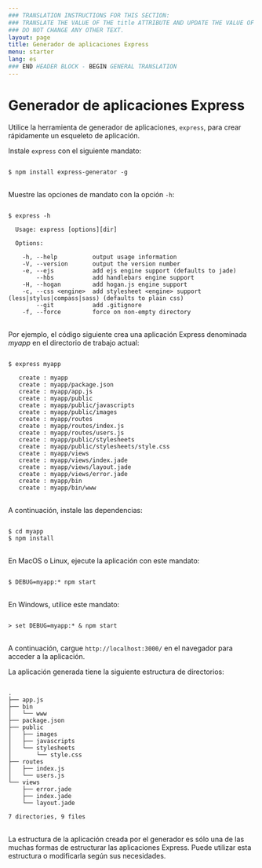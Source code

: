 ```yaml
---
### TRANSLATION INSTRUCTIONS FOR THIS SECTION:
### TRANSLATE THE VALUE OF THE title ATTRIBUTE AND UPDATE THE VALUE OF THE lang ATTRIBUTE.
### DO NOT CHANGE ANY OTHER TEXT.
layout: page
title: Generador de aplicaciones Express
menu: starter
lang: es
### END HEADER BLOCK - BEGIN GENERAL TRANSLATION
---
```


# Generador de aplicaciones Express

Utilice la herramienta de generador de aplicaciones, `express`, para crear rápidamente un esqueleto de aplicación.

Instale `express` con el siguiente mandato:

<pre>
<code class="language-sh" translate="no">
$ npm install express-generator -g
</code>
</pre>

Muestre las opciones de mandato con la opción `-h`:

<pre>
<code class="language-sh" translate="no">
$ express -h

  Usage: express [options][dir]

  Options:

    -h, --help          output usage information
    -V, --version       output the version number
    -e, --ejs           add ejs engine support (defaults to jade)
        --hbs           add handlebars engine support
    -H, --hogan         add hogan.js engine support
    -c, --css &lt;engine&gt;  add stylesheet &lt;engine&gt; support (less|stylus|compass|sass) (defaults to plain css)
        --git           add .gitignore
    -f, --force         force on non-empty directory
</code>
</pre>

Por ejemplo, el código siguiente crea una aplicación Express denominada _myapp_ en el directorio de trabajo actual:

<pre>
<code class="language-sh" translate="no">
$ express myapp

   create : myapp
   create : myapp/package.json
   create : myapp/app.js
   create : myapp/public
   create : myapp/public/javascripts
   create : myapp/public/images
   create : myapp/routes
   create : myapp/routes/index.js
   create : myapp/routes/users.js
   create : myapp/public/stylesheets
   create : myapp/public/stylesheets/style.css
   create : myapp/views
   create : myapp/views/index.jade
   create : myapp/views/layout.jade
   create : myapp/views/error.jade
   create : myapp/bin
   create : myapp/bin/www
</code>
</pre>

A continuación, instale las dependencias:

<pre>
<code class="language-sh" translate="no">
$ cd myapp
$ npm install
</code>
</pre>

En MacOS o Linux, ejecute la aplicación con este mandato:

<pre>
<code class="language-sh" translate="no">
$ DEBUG=myapp:* npm start
</code>
</pre>

En Windows, utilice este mandato:

<pre>
<code class="language-sh" translate="no">
> set DEBUG=myapp:* & npm start
</code>
</pre>

A continuación, cargue `http://localhost:3000/` en el navegador para acceder a la aplicación.

La aplicación generada tiene la siguiente estructura de directorios:

<pre>
<code class="language-sh" translate="no">
.
├── app.js
├── bin
│   └── www
├── package.json
├── public
│   ├── images
│   ├── javascripts
│   └── stylesheets
│       └── style.css
├── routes
│   ├── index.js
│   └── users.js
└── views
    ├── error.jade
    ├── index.jade
    └── layout.jade

7 directories, 9 files
</code>
</pre>

<div class="doc-box doc-info" markdown="1">
La estructura de la aplicación creada por el generador es sólo una de las muchas formas de estructurar las aplicaciones Express. Puede utilizar esta estructura o modificarla según sus necesidades.
</div>
